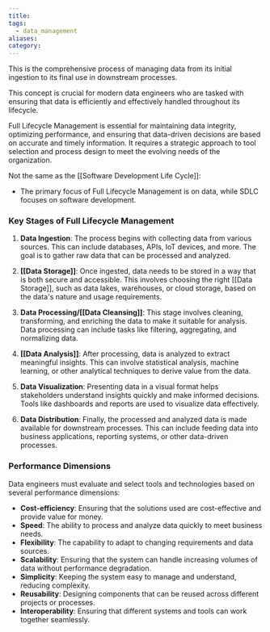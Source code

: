 ```yaml
---
title: 
tags:
  - data_management
aliases: 
category:
---
```

This is the comprehensive process of managing data from its initial ingestion to its final use in downstream processes. 

This concept is crucial for modern data engineers who are tasked with ensuring that data is efficiently and effectively handled throughout its lifecycle.

Full Lifecycle Management is essential for maintaining data integrity, optimizing performance, and ensuring that data-driven decisions are based on accurate and timely information. It requires a strategic approach to tool selection and process design to meet the evolving needs of the organization.

Not the same as the [[Software Development Life Cycle]]:
- The primary focus of Full Lifecycle Management is on data, while SDLC focuses on software development.

### Key Stages of Full Lifecycle Management

1. **Data Ingestion**: The process begins with collecting data from various sources. This can include databases, APIs, IoT devices, and more. The goal is to gather raw data that can be processed and analyzed.

2. **[[Data Storage]]**: Once ingested, data needs to be stored in a way that is both secure and accessible. This involves choosing the right [[Data Storage]], such as data lakes, warehouses, or cloud storage, based on the data's nature and usage requirements.

3. **Data Processing/[[Data Cleansing]]**: This stage involves cleaning, transforming, and enriching the data to make it suitable for analysis. Data processing can include tasks like filtering, aggregating, and normalizing data.

4. **[[Data Analysis]]**: After processing, data is analyzed to extract meaningful insights. This can involve statistical analysis, machine learning, or other analytical techniques to derive value from the data.

5. **Data Visualization**: Presenting data in a visual format helps stakeholders understand insights quickly and make informed decisions. Tools like dashboards and reports are used to visualize data effectively.

6. **Data Distribution**: Finally, the processed and analyzed data is made available for downstream processes. This can include feeding data into business applications, reporting systems, or other data-driven processes.

### Performance Dimensions

Data engineers must evaluate and select tools and technologies based on several performance dimensions:

- **Cost-efficiency**: Ensuring that the solutions used are cost-effective and provide value for money.
- **Speed**: The ability to process and analyze data quickly to meet business needs.
- **Flexibility**: The capability to adapt to changing requirements and data sources.
- **Scalability**: Ensuring that the system can handle increasing volumes of data without performance degradation.
- **Simplicity**: Keeping the system easy to manage and understand, reducing complexity.
- **Reusability**: Designing components that can be reused across different projects or processes.
- **Interoperability**: Ensuring that different systems and tools can work together seamlessly.

